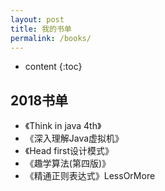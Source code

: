 ```yaml
---
layout: post
title: 我的书单
permalink: /books/
---
```


* content
{:toc}


2018书单
-----------------------------------------------------------------

+ 《Think in java 4th》
+ 《深入理解Java虚拟机》
+ 《Head first设计模式》
+ 《趣学算法(第四版)》
+ 《精通正则表达式》LessOrMore